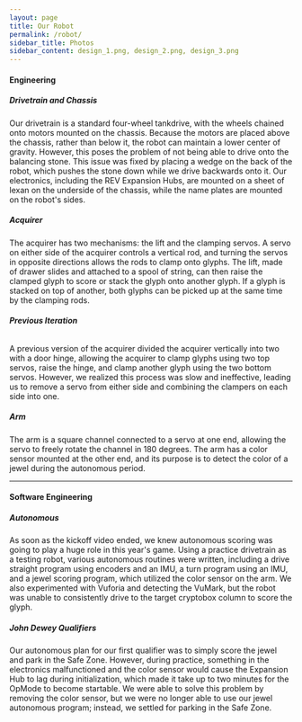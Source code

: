 ```yaml
---
layout: page
title: Our Robot
permalink: /robot/
sidebar_title: Photos
sidebar_content: design_1.png, design_2.png, design_3.png
---
```


#### Engineering
##### Drivetrain and Chassis
Our drivetrain is a standard four-wheel tankdrive, with the wheels chained onto motors mounted on the chassis. Because the motors are placed above the chassis, rather than below it, the robot can maintain a lower center of gravity. However, this poses the problem of not being able to drive onto the balancing stone. This issue was fixed by placing a wedge on the back of the robot, which pushes the stone down while we drive backwards onto it. Our electronics, including the REV Expansion Hubs, are mounted on a sheet of lexan on the underside of the chassis, while the name plates are mounted on the robot's sides.
##### Acquirer
The acquirer has two mechanisms: the lift and the clamping servos. A servo on either side of the acquirer controls a vertical rod, and turning the servos in opposite directions allows the rods to clamp onto glyphs. The lift, made of drawer slides and attached to a spool of string, can then raise the clamped glyph to score or stack the glyph onto another glyph. If a glyph is stacked on top of another, both glyphs can be picked up at the same time by the clamping rods.
###### __Previous Iteration__
A previous version of the acquirer divided the acquirer vertically into two with a door hinge, allowing the acquirer to clamp glyphs using two top servos, raise the hinge, and clamp another glyph using the two bottom servos. However, we realized this process was slow and ineffective, leading us to remove a servo from either side and combining the clampers on each side into one.
##### Arm
The arm is a square channel connected to a servo at one end, allowing the servo to freely rotate the channel in 180 degrees. The arm has a color sensor mounted at the other end, and its purpose is to detect the color of a jewel during the autonomous period.

---

#### Software Engineering
##### Autonomous
As soon as the kickoff video ended, we knew autonomous scoring was going to play a huge role in this year's game. Using a practice drivetrain as a testing robot, various autonomous routines were written, including a drive straight program using encoders and an IMU, a turn program using an IMU, and a jewel scoring program, which utilized the color sensor on the arm. We also experimented with Vuforia and detecting the VuMark, but the robot was unable to consistently drive to the target cryptobox column to score the glyph.
##### John Dewey Qualifiers
Our autonomous plan for our first qualifier was to simply score the jewel and park in the Safe Zone. However, during practice, something in the electronics malfunctioned and the color sensor would cause the Expansion Hub to lag during initialization, which made it take up to two minutes for the OpMode to become startable. We were able to solve this problem by removing the color sensor, but we were no longer able to use our jewel autonomous program; instead, we settled for parking in the Safe Zone.
